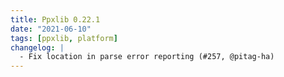 ```yaml
---
title: Ppxlib 0.22.1
date: "2021-06-10"
tags: [ppxlib, platform]
changelog: |
  - Fix location in parse error reporting (#257, @pitag-ha)
---
```


